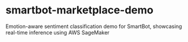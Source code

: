 # smartbot-marketplace-demo
Emotion-aware sentiment classification demo for SmartBot, showcasing real-time inference using AWS SageMaker
